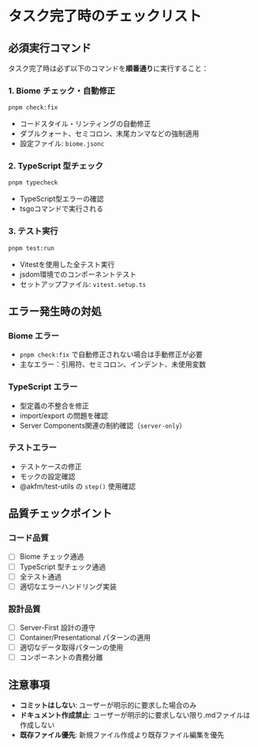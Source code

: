 # タスク完了時のチェックリスト

## 必須実行コマンド

タスク完了時は必ず以下のコマンドを**順番通り**に実行すること：

### 1. Biome チェック・自動修正
```bash
pnpm check:fix
```
- コードスタイル・リンティングの自動修正
- ダブルクォート、セミコロン、末尾カンマなどの強制適用
- 設定ファイル: `biome.jsonc`

### 2. TypeScript 型チェック
```bash
pnpm typecheck
```
- TypeScript型エラーの確認
- tsgoコマンドで実行される

### 3. テスト実行
```bash
pnpm test:run
```
- Vitestを使用した全テスト実行
- jsdom環境でのコンポーネントテスト
- セットアップファイル: `vitest.setup.ts`

## エラー発生時の対処

### Biome エラー
- `pnpm check:fix` で自動修正されない場合は手動修正が必要
- 主なエラー：引用符、セミコロン、インデント、未使用変数

### TypeScript エラー
- 型定義の不整合を修正
- import/export の問題を確認
- Server Components関連の制約確認（`server-only`）

### テストエラー
- テストケースの修正
- モックの設定確認
- @akfm/test-utils の `step()` 使用確認

## 品質チェックポイント

### コード品質
- [ ] Biome チェック通過
- [ ] TypeScript 型チェック通過
- [ ] 全テスト通過
- [ ] 適切なエラーハンドリング実装

### 設計品質
- [ ] Server-First 設計の遵守
- [ ] Container/Presentational パターンの適用
- [ ] 適切なデータ取得パターンの使用
- [ ] コンポーネントの責務分離

## 注意事項
- **コミットはしない**: ユーザーが明示的に要求した場合のみ
- **ドキュメント作成禁止**: ユーザーが明示的に要求しない限り.mdファイルは作成しない
- **既存ファイル優先**: 新規ファイル作成より既存ファイル編集を優先